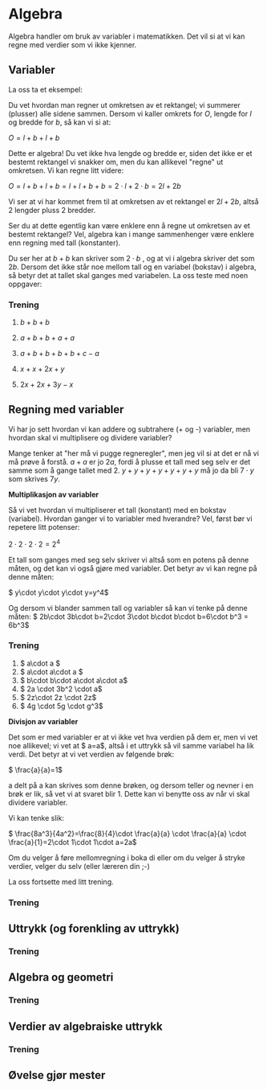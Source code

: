 # Algebra

Algebra handler om bruk av variabler i matematikken. Det vil si at vi kan regne med verdier som vi ikke kjenner. 

## Variabler

La oss ta et eksempel:

Du vet hvordan man regner ut omkretsen av et rektangel; vi summerer (plusser) alle sidene sammen. Dersom vi kaller omkrets for *O*, lengde for *l* og bredde for *b*, så kan vi si at:

$O=l+b+l+b$

Dette er algebra! Du vet ikke hva lengde og bredde er, siden det ikke er et bestemt rektangel vi snakker om, men du kan allikevel "regne" ut omkretsen. Vi kan regne litt videre:

$O=l+b+l+b=l+l+b+b=2\cdot l+2\cdot b=2l+2b$

Vi ser at vi har kommet frem til at omkretsen av et rektangel er $2l+2b$, altså 2 lengder pluss 2 bredder.

Ser du at dette egentlig kan være enklere enn å regne ut omkretsen av et bestemt rektangel? Vel, algebra kan i mange sammenhenger være enklere enn regning med tall (konstanter).

Du ser her at $b+b$ kan skriver som $2\cdot b$ , og at vi i algebra skriver det som $2b$. Dersom det ikke står noe mellom tall og en variabel (bokstav) i algebra, så betyr det at tallet skal ganges med variabelen. La oss teste med noen oppgaver:

### Trening

1. $b+b+b$

2. $a+b+b+a+a$

3. $a+b+b+b+b+c-a$

4. $x+x+2x+y$

5. $2x+2x+3y-x$

## Regning med variabler

Vi har jo sett hvordan vi kan addere og subtrahere (+ og -) variabler, men hvordan skal vi multiplisere og dividere variabler?

Mange tenker at "her må vi pugge regneregler", men jeg vil si at det er nå vi må prøve å forstå. $a+a$ er jo $2a$, fordi å plusse et tall med seg selv er det samme som å gange tallet med 2. $y+y+y+y+y+y+y$ må jo da bli $7\cdot y$ som skrives $7y$.

**Multiplikasjon av variabler**

Så vi vet hvordan vi multipliserer et tall (konstant) med en bokstav (variabel). Hvordan ganger vi to variabler med hverandre? Vel, først bør vi repetere litt potenser:

$2\cdot 2\cdot 2\cdot 2=2^4$

Et tall som ganges med seg selv skriver vi altså som en potens på denne måten, og det kan vi også gjøre med variabler. Det betyr av vi kan regne på denne måten:

$ y\cdot y\cdot y\cdot y=y^4$

Og dersom vi blander sammen tall og variabler så kan vi tenke på denne måten:
$ 2b\cdot 3b\cdot b=2\cdot 3\cdot b\cdot b\cdot b=6\cdot b^3 = 6b^3$

### Trening

1. $ a\cdot a $
2. $ a\cdot a\cdot a $
3. $ b\cdot b\cdot a\cdot a\cdot a$
4. $ 2a \cdot 3b^2 \cdot a$
5. $ 2z\cdot 2z \cdot 2z$
6. $ 4g \cdot 5g \cdot g^3$

**Divisjon av variabler**

Det som er med variabler er at vi ikke vet hva verdien på dem er, men vi vet noe allikevel; vi vet at $ a=a$, altså i et uttrykk så vil samme variabel ha lik verdi. Det betyr at vi vet verdien av følgende brøk:

$ \frac{a}{a}=1$

a delt på a kan skrives som denne brøken, og dersom teller og nevner i en brøk er lik, så vet vi at svaret blir 1. Dette kan  vi benytte oss av når vi skal dividere variabler.

Vi kan tenke slik:

$ \frac{8a^3}{4a^2}=\frac{8}{4}\cdot \frac{a}{a} \cdot \frac{a}{a} \cdot \frac{a}{1}=2\cdot 1\cdot 1\cdot a=2a$

Om du velger å føre mellomregning i boka di eller om du velger å stryke verdier, velger du selv (eller læreren din ;-)

La oss fortsette med litt trening.

### Trening

## Uttrykk (og forenkling av uttrykk)

### Trening

## Algebra og geometri

### Trening

## Verdier av algebraiske uttrykk

### Trening

## Øvelse gjør mester